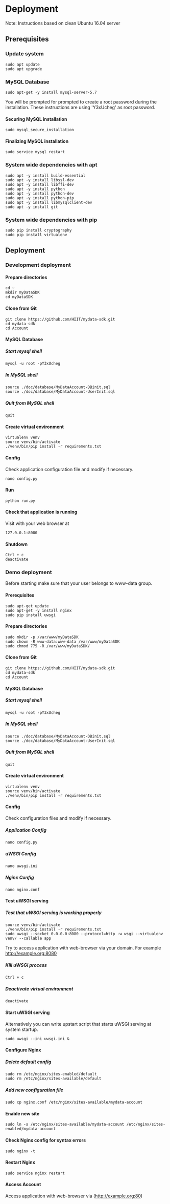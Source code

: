 # Deployment
Note: Instructions based on clean Ubuntu 16.04 server


## Prerequisites


### Update system
    sudo apt update
    sudo apt upgrade


### MySQL Database
    sudo apt-get -y install mysql-server-5.7

You will be prompted for prompted to create a root password during the installation. 
These instructions are using 'Y3xUcheg' as root password.


#### Securing MySQL installation
    sudo mysql_secure_installation


#### Finalizing MySQL installation
    sudo service mysql restart


### System wide dependencies with apt
    sudo apt -y install build-essential
    sudo apt -y install libssl-dev
    sudo apt -y install libffi-dev
    sudo apt -y install python
    sudo apt -y install python-dev
    sudo apt -y install python-pip
    sudo apt -y install libmysqlclient-dev
    sudo apt -y install git


### System wide dependencies with pip
    sudo pip install cryptography
    sudo pip install virtualenv


## Deployment


### Development deployment


#### Prepare directories

    cd ~
    mkdir myDataSDK
    cd myDataSDK


#### Clone from Git

    git clone https://github.com/HIIT/mydata-sdk.git
    cd mydata-sdk
    cd Account


#### MySQL Database


##### Start mysql shell

    mysql -u root -pY3xUcheg


##### In MySQL shell

    source ./doc/database/MyDataAccount-DBinit.sql
    source ./doc/database/MyDataAccount-UserInit.sql


##### Quit from MySQL shell

    quit


#### Create virtual environment

    virtualenv venv
    source venv/bin/activate
    ./venv/bin/pip install -r requirements.txt


#### Config

Check application configuration file and modify if necessary.

    nano config.py


#### Run

    python run.py


#### Check that application is running

Visit with your web browser at

    127.0.0.1:8080


#### Shutdown

    Ctrl + c
    deactivate
    


### Demo deployment

Before starting make sure that your user belongs to www-data group.


#### Prerequisites

    sudo apt-get update
    sudo apt-get -y install nginx
    sudo pip install uwsgi


#### Prepare directories

    sudo mkdir -p /var/www/myDataSDK
    sudo chown -R www-data:www-data /var/www/myDataSDK
    sudo chmod 775 -R /var/www/myDataSDK/


#### Clone from Git

    git clone https://github.com/HIIT/mydata-sdk.git
    cd mydata-sdk
    cd Account


#### MySQL Database


##### Start mysql shell

    mysql -u root -pY3xUcheg


##### In MySQL shell

    source ./doc/database/MyDataAccount-DBinit.sql
    source ./doc/database/MyDataAccount-UserInit.sql


##### Quit from MySQL shell

    quit


#### Create virtual environment

    virtualenv venv
    source venv/bin/activate
    ./venv/bin/pip install -r requirements.txt


#### Config

Check configuration files and modify if necessary.


##### Application Config

    nano config.py


##### uWSGI Config

    nano uwsgi.ini


##### Nginx Config

    nano nginx.conf
    

#### Test uWSGI serving


##### Test that uWSGI serving is working properly

    source venv/bin/activate
    ./venv/bin/pip install -r requirements.txt
    sudo uwsgi --socket 0.0.0.0:8080 --protocol=http -w wsgi --virtualenv venv/ --callable app

Try to access application with web-browser via your domain. For example http://example.org:8080


##### Kill uWSGI process

    Ctrl + c


##### Deactivate virtual environment

    deactivate


#### Start uWSGI serving

Alternatively you can write upstart script that starts uWSGI serving at system startup.

    sudo uwsgi --ini uwsgi.ini &

#### Configure Nginx


##### Delete default config

    sudo rm /etc/nginx/sites-enabled/default
    sudo rm /etc/nginx/sites-available/default


##### Add new configuration file

    sudo cp nginx.conf /etc/nginx/sites-available/mydata-account


#### Enable new site

    sudo ln -s /etc/nginx/sites-available/mydata-account /etc/nginx/sites-enabled/mydata-account


#### Check Nginx config for syntax errors

    sudo nginx -t


#### Restart Nginx

    sudo service nginx restart


#### Access Account

Access application with web-browser via (http://example.org:80)

